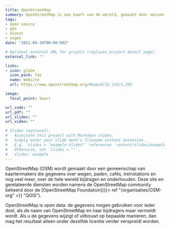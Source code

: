 ```yaml
---
title: OpenStreetMap
summary: OpenStreetMap is een kaart van de wereld, gemaakt door mensen zoals u en vrij te gebruiken onder een open licentie.
tags:
- open source
- geo
- dienst
- osgeo
date: "2021-09-19T00:00:00Z"

# Optional external URL for project (replaces project detail page).
external_link: ""

links:
- icon: globe
  icon_pack: fas
  name: Website
  url: https://www.openstreetmap.org/#map=8/52.154/5.295

image:
  focal_point: Smart

url_code: ""
url_pdf: ""
url_slides: ""
url_video: ""

# Slides (optional).
#   Associate this project with Markdown slides.
#   Simply enter your slide deck's filename without extension.
#   E.g. `slides = "example-slides"` references `content/slides/example-slides.md`.
#   Otherwise, set `slides = ""`.
#   slides: example
---
```


OpenStreetMap (OSM) wordt gemaakt door een gemeenschap van kaartenmakers die gegevens over wegen, paden, cafés, treinstations en nog veel meer, over de hele wereld bijdragen en onderhouden. Deze site en gerelateerde diensten worden namens de OpenStreetMap community beheerd door de [OpenStreetMap Foundation]({{< ref "/organisaties/OSM-org" >}} "QGIS").

OpenStreetMap is open data: de gegevens mogen gebruiken voor ieder doel, als de naam van OpenStreetMap en haar bijdragers maar vermeldt wordt. Als u de gegevens wijzigt of uitbouwt op bepaalde manieren, dan mag het resultaat alleen onder dezelfde licentie verder verspreidt worden.